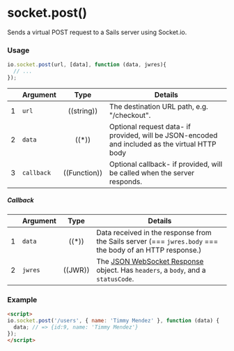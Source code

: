 # socket.post()

Sends a virtual POST request to a Sails server using Socket.io.


### Usage

```js
io.socket.post(url, [data], function (data, jwres){
  // ...
});
```

|   | Argument   | Type         | Details |
|---|------------|:------------:|---------|
| 1 | `url`      | ((string))   | The destination URL path, e.g. "/checkout".
| 2 | `data`     | ((*))        | Optional request data- if provided, will be JSON-encoded and included as the virtual HTTP body
| 3 | `callback` | ((Function)) | Optional callback- if provided, will be called when the server responds.

##### Callback

|   | Argument  | Type         | Details |
|---|-----------|:------------:|---------|
| 1 | `data`    | ((*))        | Data received in the response from the Sails server (=== `jwres.body` === the body of an HTTP response.)
| 2 | `jwres`   | ((JWR))      | The [JSON WebSocket Response]() object.  Has `headers`, a `body`, and a `statusCode`.


### Example

```html
<script>
io.socket.post('/users', { name: 'Timmy Mendez' }, function (data) {
  data; // => {id:9, name: 'Timmy Mendez'}
});
</script>
```


<docmeta name="uniqueID" value="socketpost175407">
<docmeta name="displayName" value="io.socket.post()">

